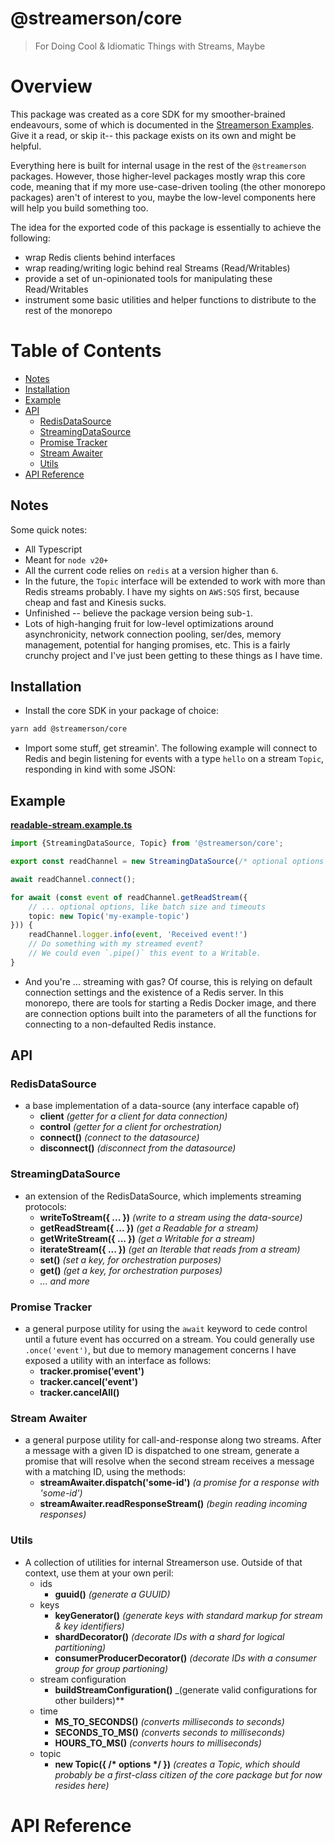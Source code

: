 # @streamerson/core

> For Doing Cool & Idiomatic Things with Streams, Maybe

# Overview

This package was created as a core SDK for my smoother-brained endeavours, some of which is documented in
the [Streamerson Examples](../examples/README.md). Give it a read, or skip it-- this package exists on its own and might
be helpful.

Everything here is built for internal usage in the rest of the `@streamerson` packages.  However, those higher-level packages mostly wrap this core code, meaning that if my more use-case-driven tooling (the other monorepo packages) aren't of interest to you, maybe the low-level components here will help you build something too.

The idea for the exported code of this package is essentially to achieve the following:
- wrap Redis clients behind interfaces
- wrap reading/writing logic behind real Streams (Read/Writables)
- provide a set of un-opinionated tools for manipulating these Read/Writables
- instrument some basic utilities and helper functions to distribute to the rest of the monorepo

# Table of Contents
<!-- START doctoc generated TOC please keep comment here to allow auto update -->
<!-- DON'T EDIT THIS SECTION, INSTEAD RE-RUN doctoc TO UPDATE -->


  - [Notes](#notes)
  - [Installation](#installation)
  - [Example](#example)
  - [API](#api)
    - [RedisDataSource](#redisdatasource)
    - [StreamingDataSource](#streamingdatasource)
    - [Promise Tracker](#promise-tracker)
    - [Stream Awaiter](#stream-awaiter)
    - [Utils](#utils)
- [API Reference](#api-reference)

<!-- END doctoc generated TOC please keep comment here to allow auto update -->

## Notes

Some quick notes:

- All Typescript
- Meant for `node v20+`
- All the current code relies on `redis` at a version higher than `6`.
- In the future, the `Topic` interface will be extended to work with more than Redis streams probably. I have my sights
  on `AWS:SQS` first, because cheap and fast and Kinesis sucks.
- Unfinished -- believe the package version being sub-`1`.
- Lots of high-hanging fruit for low-level optimizations around asynchronicity, network connection pooling, ser/des,
  memory management, potential for hanging promises, etc. This is a fairly crunchy project and I've just been getting to
  these things as I have time.

## Installation

- Install the core SDK in your package of choice:

```bash
yarn add @streamerson/core
```

- Import some stuff, get streamin'. The following example will connect to Redis and begin listening for events with a
  type `hello` on a stream `Topic`, responding in kind with some JSON:

## Example
<!-- BEGIN-CODE: ../examples/core-modules/readable-stream/readable-stream.example.ts -->
[**readable-stream.example.ts**](../examples/core-modules/readable-stream/readable-stream.example.ts)
```typescript
import {StreamingDataSource, Topic} from '@streamerson/core';

export const readChannel = new StreamingDataSource(/* optional options */);

await readChannel.connect();

for await (const event of readChannel.getReadStream({
    // ... optional options, like batch size and timeouts
    topic: new Topic('my-example-topic')
})) {
    readChannel.logger.info(event, 'Received event!')
    // Do something with my streamed event?
    // We could even `.pipe()` this event to a Writable.
}
```
<!-- END-CODE: ../examples/core-modules/readable-stream/readable-stream.example.ts -->

- And you're ... streaming with gas? Of course, this is relying on default connection settings and the existence of a
  Redis server. In this monorepo, there are tools for starting a Redis Docker image, and there are connection options
  built into the parameters of all the functions for connecting to a non-defaulted Redis instance.

## API

### RedisDataSource

- a base implementation of a data-source (any interface capable of)
    - **client** _(getter for a client for data connection)_
    - **control** _(getter for a client for orchestration)_
    - **connect()** _(connect to the datasource)_
    - **disconnect()** _(disconnect from the datasource)_

### StreamingDataSource

- an extension of the RedisDataSource, which implements streaming protocols:
    - **writeToStream({ ... })** _(write to a stream using the data-source)_
    - **getReadStream({ ... })** _(get a Readable for a stream)_
    - **getWriteStream({ ... })** _(get a Writable for a stream)_
    - **iterateStream({ ... })** _(get an Iterable that reads from a stream)_
    - **set()** _(set a key, for orchestration purposes)_
    - **get()** _(get a key, for orchestration purposes)_
    - *... and more*

### Promise Tracker

- a general purpose utility for using the `await` keyword to cede control until a future event has occurred on a stream.  You could generally use `.once('event')`, but due to memory management concerns I have exposed a utility with an interface as follows:
  - **tracker.promise('event')**
  - **tracker.cancel('event')**
  - **tracker.cancelAll()**

### Stream Awaiter

- a general purpose utility for call-and-response along two streams.  After a message with a given ID is dispatched to one stream, generate a promise that will resolve when the second stream receives a message with a matching ID, using the methods:
  - **streamAwaiter.dispatch('some-id')** _(a promise for a response with 'some-id')_
  - **streamAwaiter.readResponseStream()** _(begin reading incoming responses)_

### Utils

- A collection of utilities for internal Streamerson use.  Outside of that context, use them at your own peril:
  - ids
    - **guuid()** _(generate a GUUID)_
  - keys
    - **keyGenerator()** _(generate keys with standard markup for stream & key identifiers)_
    - **shardDecorator()** _(decorate IDs with a shard for logical partitioning)_
    - **consumerProducerDecorator()** _(decorate IDs with a consumer group for group partioning)_
  - stream configuration
    - **buildStreamConfiguration()** _(generate valid configurations for other builders)**
  - time
    - **MS_TO_SECONDS()** _(converts milliseconds to seconds)_
    - **SECONDS_TO_MS()** _(converts seconds to milliseconds)_ 
    - **HOURS_TO_MS()** _(converts hours to milliseconds)_
  - topic
    - **new Topic({ /\* options \*/ })** _(creates a Topic, which should probably be a first-class citizen of the core package but for now resides here)_

# API Reference